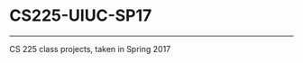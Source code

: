 # CS225-UIUC-SP17
--------------------------------------------
CS 225 class projects, taken in Spring 2017
